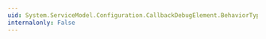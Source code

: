 ```yaml
---
uid: System.ServiceModel.Configuration.CallbackDebugElement.BehaviorType
internalonly: False
---
```

